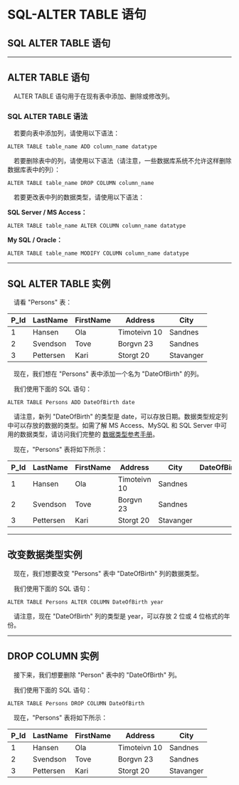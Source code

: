 # SQL-ALTER TABLE 语句



## SQL ALTER TABLE 语句

------

## ALTER TABLE 语句

　ALTER TABLE 语句用于在现有表中添加、删除或修改列。

### SQL ALTER TABLE 语法

　若要向表中添加列，请使用以下语法：

```
ALTER TABLE table_name ADD column_name datatype      
```

　若要删除表中的列，请使用以下语法（请注意，一些数据库系统不允许这样删除数据库表中的列）：

```
ALTER TABLE table_name DROP COLUMN column_name      
```

　若要更改表中列的数据类型，请使用以下语法：

**SQL Server / MS Access：**         

```
ALTER TABLE table_name ALTER COLUMN column_name datatype       
```

**My SQL / Oracle：**         

```
ALTER TABLE table_name MODIFY COLUMN column_name datatype        
```



------

## SQL ALTER TABLE 实例

　请看 "Persons" 表：

| P_Id | LastName  | FirstName | Address      | City      |
| ---- | --------- | --------- | ------------ | --------- |
| 1    | Hansen    | Ola       | Timoteivn 10 | Sandnes   |
| 2    | Svendson  | Tove      | Borgvn 23    | Sandnes   |
| 3    | Pettersen | Kari      | Storgt 20    | Stavanger |

　现在，我们想在 "Persons" 表中添加一个名为 "DateOfBirth" 的列。

　我们使用下面的 SQL 语句：

```
ALTER TABLE Persons ADD DateOfBirth date       
```

　请注意，新列 "DateOfBirth" 的类型是 date，可以存放日期。数据类型规定列中可以存放的数据的类型。如需了解 MS Access、MySQL 和 SQL Server 中可用的数据类型，请访问我们完整的 [数据类型参考手册](https://www.w3cschool.cn/mysql/sql-datatypes.html)。

　现在，"Persons" 表将如下所示：

| P_Id | LastName  | FirstName | Address      | City      | DateOfBirth |
| ---- | --------- | --------- | ------------ | --------- | ----------- |
| 1    | Hansen    | Ola       | Timoteivn 10 | Sandnes   |             |
| 2    | Svendson  | Tove      | Borgvn 23    | Sandnes   |             |
| 3    | Pettersen | Kari      | Storgt 20    | Stavanger |             |



------

## 改变数据类型实例

　现在，我们想要改变 "Persons" 表中 "DateOfBirth" 列的数据类型。

　我们使用下面的 SQL 语句：

```
ALTER TABLE Persons ALTER COLUMN DateOfBirth year      
```

　请注意，现在 "DateOfBirth" 列的类型是 year，可以存放 2 位或 4 位格式的年份。

------

## DROP COLUMN 实例

　接下来，我们想要删除 "Person" 表中的 "DateOfBirth" 列。

　我们使用下面的 SQL 语句：

```
ALTER TABLE Persons DROP COLUMN DateOfBirth        
```

　现在，"Persons" 表将如下所示：

| P_Id | LastName  | FirstName | Address      | City      |
| ---- | --------- | --------- | ------------ | --------- |
| 1    | Hansen    | Ola       | Timoteivn 10 | Sandnes   |
| 2    | Svendson  | Tove      | Borgvn 23    | Sandnes   |
| 3    | Pettersen | Kari      | Storgt 20    | Stavanger |
